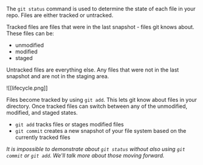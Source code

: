 The `git status` command is used to determine the state of each file in your repo. Files are either tracked or untracked. 

Tracked files are files that were in the last snapshot - files git knows about. These files can be: 
- unmodified
- modified
- staged

Untracked files are everything else. Any files that were not in the last snapshot and are not in the staging area.

![[lifecycle.png]]

Files become tracked by using `git add`. This lets git know about files in your directory. Once tracked files can switch between any of the unmodified, modified, and staged states. 
- `git add` tracks files or stages modified files
- `git commit` creates a new snapshot of your file system based on the currently tracked files

*It is impossible to demonstrate about `git status` without also using `git commit` or `git add`. We'll talk more about those moving forward.*

